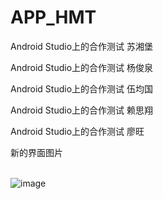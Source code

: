 ﻿# APP_HMT
Android Studio上的合作测试
苏湘堡

Android Studio上的合作测试
杨俊泉

Android Studio上的合作测试
伍均国

Android Studio上的合作测试
赖思翔

Android Studio上的合作测试
廖旺


新的界面图片</br></br>

 ![image](https://github.com/1136535305/APP_HMT/blob/branch1/images/demo6.gif)
